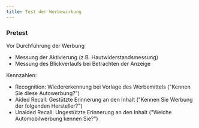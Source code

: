 ```yaml
---
title: Test der Werbewirkung
---
```

### Pretest
Vor Durchführung der Werbung
- Messung der Aktivierung (z.B. Hautwiderstandsmessung)
- Messung des Blickverlaufs bei Betrachten der Anzeige

Kennzahlen:
- Recognition: Wiedererkennung bei Vorlage des Werbemittels ("Kennen Sie diese Autowerbung?")
- Aided Recall: Gestützte Erinnerung an den Inhalt ("Kennen Sie Werbung der folgenden Hersteller?")
- Unaided Recall: Ungestützte Erinnerung an den Inhalt ("Welche Automobilwerbung kennen Sie?")

